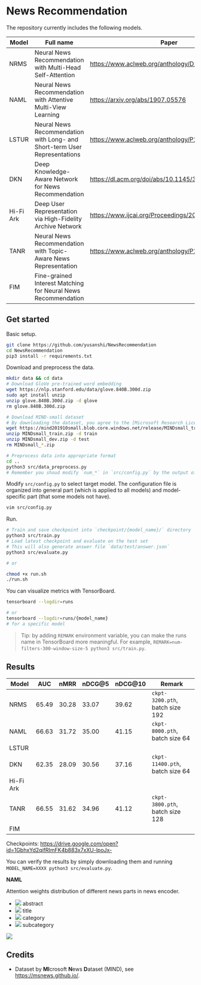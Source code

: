 # News Recommendation

The repository currently includes the following models.

| Model     | Full name                                                    | Paper                                              |
| --------- | ------------------------------------------------------------ | -------------------------------------------------- |
| NRMS      | Neural News Recommendation with Multi-Head Self-Attention    | https://www.aclweb.org/anthology/D19-1671/         |
| NAML      | Neural News Recommendation with Attentive Multi-View Learning | https://arxiv.org/abs/1907.05576                   |
| LSTUR     | Neural News Recommendation with Long- and Short-term User Representations | https://www.aclweb.org/anthology/P19-1033.pdf      |
| DKN       | Deep Knowledge-Aware Network for News Recommendation         | https://dl.acm.org/doi/abs/10.1145/3178876.3186175 |
| Hi-Fi Ark | Deep User Representation via High-Fidelity Archive Network   | https://www.ijcai.org/Proceedings/2019/424         |
| TANR      | Neural News Recommendation with Topic-Aware News Representation | https://www.aclweb.org/anthology/P19-1110.pdf      |
| FIM       | Fine-grained Interest Matching for Neural News Recommendation |                                                    |

## Get started

Basic setup.

```bash
git clone https://github.com/yusanshi/NewsRecommendation
cd NewsRecommendation
pip3 install -r requirements.txt
```

Download and preprocess the data.

```bash
mkdir data && cd data
# Download GloVe pre-trained word embedding
wget https://nlp.stanford.edu/data/glove.840B.300d.zip
sudo apt install unzip
unzip glove.840B.300d.zip -d glove
rm glove.840B.300d.zip

# Download MIND-small dataset
# By downloading the dataset, you agree to the [Microsoft Research License Terms](https://go.microsoft.com/fwlink/?LinkID=206977). For more detail about the dataset, see https://msnews.github.io/.
wget https://mind201910small.blob.core.windows.net/release/MINDsmall_train.zip https://mind201910small.blob.core.windows.net/release/MINDsmall_dev.zip
unzip MINDsmall_train.zip -d train
unzip MINDsmall_dev.zip -d test
rm MINDsmall_*.zip

# Preprocess data into appropriate format
cd ..
python3 src/data_preprocess.py
# Remember you shoud modify `num_*` in `src/config.py` by the output of `src/data_preprocess.py`
```

Modify `src/config.py` to select target model. The configuration file is organized into general part (which is applied to all models) and model-specific part (that some models not have).

```bash
vim src/config.py
```

Run.

```bash
# Train and save checkpoint into `checkpoint/{model_name}/` directory
python3 src/train.py
# Load latest checkpoint and evaluate on the test set
# This will also generate answer file `data/test/answer.json`
python3 src/evaluate.py

# or

chmod +x run.sh
./run.sh
```

You can visualize metrics with TensorBoard.

```bash
tensorboard --logdir=runs

# or
tensorboard --logdir=runs/{model_name}
# for a specific model
```

> Tip: by adding `REMARK` environment variable, you can make the runs name in TensorBoard more meaningful. For example, `REMARK=num-filters-300-window-size-5 python3 src/train.py`.

## Results

| Model     | AUC   | nMRR  | nDCG@5 | nDCG@10 | Remark                          |
| --------- | ----- | ----- | ------ | ------- | ------------------------------- |
| NRMS      | 65.49 | 30.28 | 33.07  | 39.62   | `ckpt-3200.pth`, batch size 192 |
| NAML      | 66.63 | 31.72 | 35.00  | 41.15   | `ckpt-8000.pth`, batch size 64  |
| LSTUR     |       |       |        |         |                                 |
| DKN       | 62.35 | 28.09 | 30.56  | 37.16   | `ckpt-11400.pth`, batch size 64 |
| Hi-Fi Ark |       |       |        |         |                                 |
| TANR      | 66.55 | 31.62 | 34.96  | 41.12   | `ckpt-3800.pth`, batch size 128 |
| FIM       |       |       |        |         |                                 |

Checkpoints: <https://drive.google.com/open?id=1GbhxYd2qifRImFK4b883x7xXU-lpoJx->

You can verify the results by simply downloading them and running `MODEL_NAME=XXXX python3 src/evaluate.py`.

**NAML**

Attention weights distribution of different news parts in news encoder.

- ![](https://via.placeholder.com/15/e37/000000?text=+) abstract
- ![](https://via.placeholder.com/15/3be/000000?text=+) title
- ![](https://via.placeholder.com/15/07b/000000?text=+) category
- ![](https://via.placeholder.com/15/c31/000000?text=+) subcategory

![](./img/NAML/attention_weights.svg)

## Credits

- Dataset by **MI**crosoft **N**ews **D**ataset (MIND), see <https://msnews.github.io/>.
